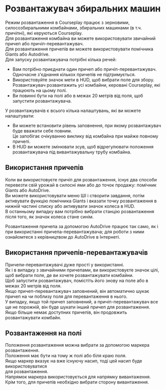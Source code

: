 # Розвантажувач збиральних машин

  
Режим розвантаження в Courseplay працює з зерновими, силосозбиральними комбайнами, збиральних машинами (в т.ч. причіпні), які керуються Courseplay.  
Для розвантаження комбайна ви можете використовувати звичайний причеп або причіп-перевантажувач.  
Для розвантаження причепів ви можете використовувати помічника Giants або Autodrive.  
Для запуску розвантажувача потрібні кілька речей:  
- Вам потрібно приєднати один причеп або причіп-перевантажувач. Одночасне з'єднання кількох причепів не підтримується.  
- Використовуйте значок мети в HUD, щоб вибрати поле для збору. Розвантажувач розвантажить усі комбайни, керовані Courseplay, які працюють на цьому полі.  
- Ви повинні бути на полі або в межах 20 метрів від поля, щоб запустити розвантажувача.  
  
У розвантажувачів є всього кілька налаштувань, які ви можете налаштувати:  
- Ви можете встановити рівень заповнення, при якому розвантажувач буде вважати себе повним.  
Це запобігає очікуванню виклику від комбайна при майже повному причепі.  
- В HUD ви можете змінювати зсув, щоб відрегулювати положення розвантажувача під вивантажувальну трубу комбайна.  


## Використання причепів

  
Коли ви використовуєте причіп для розвантаження, існує два способи перевезти свій урожай в силосні ями або до точок продажу: помічник Giants або AutoDrive.  
Ви можете використовувати меню ШІ і створити завдання, потім активувати функцію помічника Giants і вказати точку розвантаження в нижній частині списку або активувати значок колеса в HUD.  
В останньому випадку вам потрібно вибрати станцію розвантаження після того, як значок колеса стане синім.  
  
Розвантаження причепа за допомогою AutoDrive працює так само, як і при використанні причепа-перевантажувача; для роботи з ними ознайомтеся з керівництвом до AutoDrive в Інтернеті.  


## Використання причепів-перевантажувачів

  
Причепи-перевантажувачі дуже прості у використанні.  
Як і в випадку з звичайними причепами, ви використовуєте значок цілі, щоб вибрати поле, де ви хочете розвантажувати комбайни.  
Щоб запустити розвантажувач, помістіть його знову на поле або в межах 20 метрів від поля.  
Якщо причеп-перевантажувач заповнений, він автоматично шукає причеп на чи поблизу поля для перевантаження в нього.  
У випадку, якщо той причеп заповнений, а причіп-перевантажувач все ще не порожній, він буде шукати інший причеп для розвантаження.  
Якщо більше немає доступних причепів, він продовжить розвантажувати комбайн.  


## Розвантаження на полі

  
Положення розвантаження можна вибрати за допомогою маркера розвантаження.  
Положення має бути на тому ж полі або біля краю поля.  
Якщо маркер вказує на вже існуючу насип, тоді цей насип буде використовуватися   
для розвантаження.  
Напрямок маркера використовується для напрямку вивантаження.  
Крім того, для причепів необхідно вибрати сторону вивантаження.  


